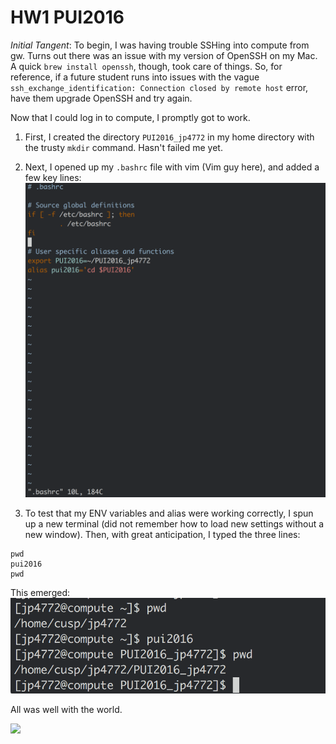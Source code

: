 # HW1 PUI2016

*Initial Tangent*: To begin, I was having trouble SSHing into compute from gw. Turns out there was an issue with my version of OpenSSH on my Mac. A quick `brew install openssh`, though, took care of things. So, for reference, if a future student runs into issues with the vague `ssh_exchange_identification: Connection closed by remote host` error, have them upgrade OpenSSH and try again.

Now that I could log in to compute, I promptly got to work.

1. First, I created the directory `PUI2016_jp4772` in my home directory with the trusty `mkdir` command. Hasn't failed me yet.

2. Next, I opened up my `.bashrc` file with vim (Vim guy here), and added a few key lines:
![bashrc goodness](bashrc.png)

3. To test that my ENV variables and alias were working correctly, I spun up a new terminal (did not remember how to load new settings without a new window). Then, with great anticipation, I typed the three lines:
```
pwd
pui2016
pwd
```
This emerged:
![bashing it up](bash_alias.png)

All was well with the world.

![](http://ak-hdl.buzzfed.com/static/imagebuzz/terminal01/2010/2/2/13/zen-kitty-14134-1265133827-4.jpg)
